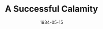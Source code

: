 ---
title: A Successful Calamity
date: 1934-05-15
opening_date: 1934-05-15
closing_date:
layout: productions
playbill:
Theatre: Theatre Jacksonville
cast:
- Eddie Wilton: Charles Luckie
- Clarence Withers: Drummond Paul, Jr.
- Emmie Wilton: Edna Holley
- Henry Wilton: Frank Heintz
- Marguerite Wilton: Lydia Hodges
- Julia Partington: Mae Holly
- Alberine: Margaret Hunter
- George Struthers: Ralph W. Cooper, Jr.
- John Belden: Lawrence Case
- Pietro Rafaelo: Winston Fowler
- Connors: John H. Pratt
- Dr. Broodie: Sydney Clark
crew:
- Director: Winston Fowler
- Staging:
  - Jim Reynolds
  - Mrs. Douglas Haygood
  - Mrs. Fred Pumpelly
  - Mrs. Holden Blackwell
  - Robert Tracy
- Props: Laurine Goffin
understudies:
orchestra:
---